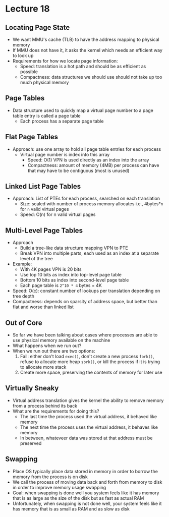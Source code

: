 # Lecture 18

## Locating Page State

- We want MMU's cache (TLB) to have the address mapping to physical memory
- If MMU does not have it, it asks the kernel which needs an efficient way to look up
- Requirements for how we locate page information:
    * Speed: translation is a hot path and should be as efficient as possible
    * Compactness: data structures we should use should not take up too much physical memory

## Page Tables

- Data structure used to quickly map a virtual page number to a page table entry is called a page table
    * Each process has a separate page table

## Flat Page Tables

- Approach: use one array to hold all page table entries for each process
    * Virtual page number is index into this array
        + Speed: O(1) VPN is used directly as an index into the array
        + Compactness: amount of memory (4MB) per process can have that may have to be contiguous (most is unused)

## Linked List Page Tables

- Approach: List of PTEs for each process, searched on each translation
    * Size: scaled with number of process memory allocates i.e., 4bytes*`n` for `n` valid virtual pages
    * Speed: O(n) for n valid virtual pages

## Multi-Level Page Tables

- Approach
    * Build a tree-like data structure mapping VPN to PTE
    * Break VPN into multiple parts, each used as an index at a separate level of the tree
- Example:
    * With 4K pages VPN is 20 bits
    * Use top 10 bits as index into top-level page table
    * Bottom 10 bits as index into second-level page table
    * Each page table is `2^10 * 4` bytes = 4K
- Speed: O(c): constant number of lookups per translation depending on tree depth
- Compactness: depends on sparsity of address space, but better than flat and worse than linked list

## Out of Core

- So far we have been talking about cases where processes are able to use physical memory available on the machine
- What happens when we run out?
- When we run out there are two options:
    1. Fail: either don't load `exec()`, don't create a new process `fork()`, refuse to allocate more heap `sbrk()`, or kill the process if it is trying to allocate more stack
    2. Create more space, preserving the contents of memory for later use

## Virtually Sneaky

- Virtual address translation gives the kernel the ability to remove memory from a process behind its back
- What are the requirements for doing this?
    * The last time the process used the virtual address, it behaved like memory
    * The next time the process uses the virtual address, it behaves like memory
    * In between, whateveer data was stored at that address must be preserved

## Swapping

- Place OS typically place data stored in memory in order to borrow the memory from the process is on disk
- We call the process of moving data back and forth from memory to disk in order to improve memory usage swapping
- Goal: when swapping is done well you system feels like it has memory that is as large as the size of the disk but as fast as actual RAM
- Unfortunately, when swapping is not done well, your system feels like it has memory that is as small as RAM and as slow as disk